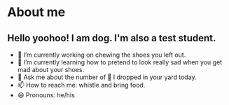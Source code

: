 # About me
## Hello yoohoo! I am dog. I'm also a test student. 
- 👞 I’m currently working on chewing the shoes you left out.
- 🐶 I’m currently learning how to pretend to look really sad when you get mad about your shoes.
- 💬 Ask me about the number of 💩 I dropped in your yard today. 
- 📫 How to reach me: whistle and bring food. 
- 😄 Pronouns: he/his

